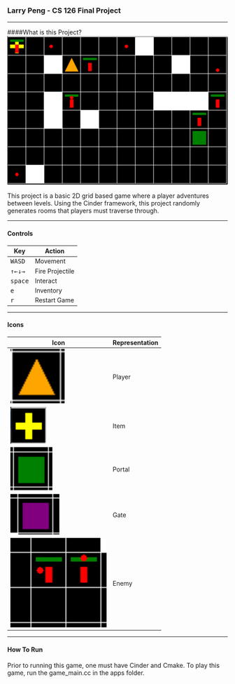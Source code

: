 ### Larry Peng - CS 126 Final Project

---

####What is this Project?
![game](/readme_images/game.png)

This project is a basic 2D grid based game where a player adventures between levels.
Using the Cinder framework, this project randomly generates rooms that players must traverse through. 

---

#### Controls

Key | Action
----|--------
<kbd>W</kbd><kbd>A</kbd><kbd>S</kbd><kbd>D</kbd>|Movement
<kbd>&#8593;</kbd><kbd>&#8592;</kbd><kbd>&#8595;</kbd><kbd>&#8594;</kbd>|Fire Projectile
<kbd>space</kbd>|Interact
<kbd>e</kbd>|Inventory
<kbd>r</kbd>|Restart Game
---
#### Icons
Icon | Representation
----|--------
![player](/readme_images/player.png)|Player
![item](/readme_images/item.png)|Item
![portal](/readme_images/portal.png)|Portal
![gate](/readme_images/gate.png)|Gate
![enemy](/readme_images/enemy.png)|Enemy
---
#### How To Run
Prior to running this game, one must have Cinder and Cmake.
To play this game, run the game_main.cc in the apps folder.


